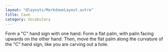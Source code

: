 ```yaml
---
layout: "@layouts/MarkdownLayout.astro"
title: Cave
category: Vocabulary
---
```


Form a "C" hand sign with one hand.
Form a flat palm, with palm facing upwards on the other hand.
Then, move the flat palm along the curvature of the "C" hand sign,
like you are carving out a hole.
